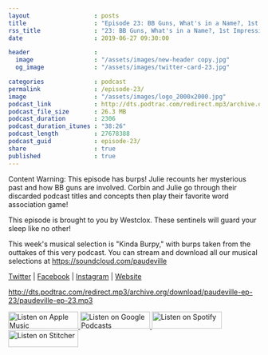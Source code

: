 ```yaml
---
layout                  : posts
title                   : "Episode 23: BB Guns, What's in a Name?, 1st Impressions, Kinda Burpy"
rss_title               : "23: BB Guns, What's in a Name?, 1st Impressions, Kinda Burpy"
date                    : 2019-06-27 09:30:00

header                  : 
  image                 : "/assets/images/new-header copy.jpg"
  og_image              : "/assets/images/twitter-card-23.jpg"

categories              : podcast
permalink               : /episode-23/
image                   : "/assets/images/logo_2000x2000.jpg"
podcast_link            : http://dts.podtrac.com/redirect.mp3/archive.org/download/paudeville-ep-23/paudeville-ep-23.mp3
podcast_file_size       : 26.3 MB
podcast_duration        : 2306
podcast_duration_itunes : "38:26"
podcast_length          : 27678388
podcast_guid            : episode-23/
share                   : true
published               : true 
---
```

Content Warning: This episode has burps! Julie recounts her mysterious past and how BB guns are involved. 
Corbin and Julie go through their discarded podcast titles and concepts then play their favorite word association game!

This episode is brought to you by Westclox. These sentinels will guard your sleep like no other!

This week's musical selection is "Kinda Burpy," with burps taken from the outtakes of this very podcast. You can stream and download all our musical selections at <a href="https://soundcloud.com/paudeville">https://soundcloud.com/paudeville</a>

<a href="https://twitter.com/paudeville">Twitter</a> | <a href="https://www.facebook.com/paudeville">Facebook</a> | <a href="https://www.instagram.com/paudevilleshow/">Instagram</a> | <a href="https://paudeville.com/">Website</a>

http://dts.podtrac.com/redirect.mp3/archive.org/download/paudeville-ep-23/paudeville-ep-23.mp3

<a href="https://itunes.apple.com/us/podcast/paudeville/id1450915591">
	<img src='{{ site.url }}{{ site.baseurl }}/assets/images/US_UK_Apple_Podcasts_Listen_Badge_RGB_140x34.png' width='140px' height='34' alt='Listen on Apple Music'/>
</a>
<a href="https://play.google.com/music/m/Igre2ostm2ltqiq4sabzzrl5jcy?t=Paudeville">
	<img src='{{ site.url }}{{ site.baseurl }}/assets/images/google_podcasts_badge_140x34.png' width='140px' height='34' alt='Listen on Google Podcasts'/>
</a>
<a href="https://open.spotify.com/show/4q5RNUUtU4XFqsymP7dcTw">
	<img src='{{ site.url }}{{ site.baseurl }}/assets/images/Spotify_Listen_Badge_RGB_140x34.png' width='140px' height='34' alt='Listen on Spotify'/>
</a>
<a href="https://www.stitcher.com/s?fid=363388&refid=stpr">
	<img src='{{ site.url }}{{ site.baseurl }}/assets/images/Stitcher_Listen_Badge_Color_Dark_BG_140x34.png' width='140px' height='34' alt='Listen on Stitcher'/>
</a>

